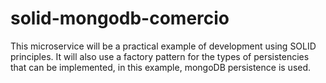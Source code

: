 # solid-mongodb-comercio
This microservice will be a practical example of development using SOLID principles. It will also use a factory pattern for the types of persistencies that can be implemented, in this example, mongoDB persistence is used.
